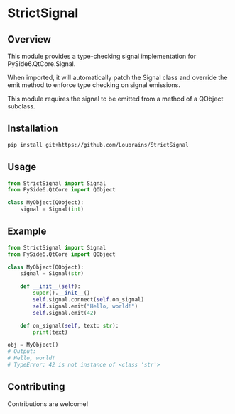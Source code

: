 # StrictSignal

## Overview

This module provides a type-checking signal implementation for PySide6.QtCore.Signal.

When imported, it will automatically patch the Signal class and override the emit method to enforce type checking on signal emissions.

This module requires the signal to be emitted from a method of a QObject subclass.

## Installation

```bash
pip install git+https://github.com/Loubrains/StrictSignal
```

## Usage

```python
from StrictSignal import Signal
from PySide6.QtCore import QObject

class MyObject(QObject):
    signal = Signal(int)
```

## Example

```python
from StrictSignal import Signal
from PySide6.QtCore import QObject

class MyObject(QObject):
    signal = Signal(str)

    def __init__(self):
        super().__init__()
        self.signal.connect(self.on_signal)
        self.signal.emit("Hello, world!")
        self.signal.emit(42)

    def on_signal(self, text: str):
        print(text)

obj = MyObject()
# Output:
# Hello, world!
# TypeError: 42 is not instance of <class 'str'>
```

## Contributing

Contributions are welcome!
